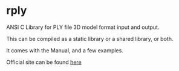 # rply
ANSI C Library for PLY file 3D model format input and output.

This can be compiled as a static library or a shared library, or both.

It comes with the Manual, and a few examples.

Official site can be found <a href="http://w3.impa.br/~diego/software/rply/">here</a>
